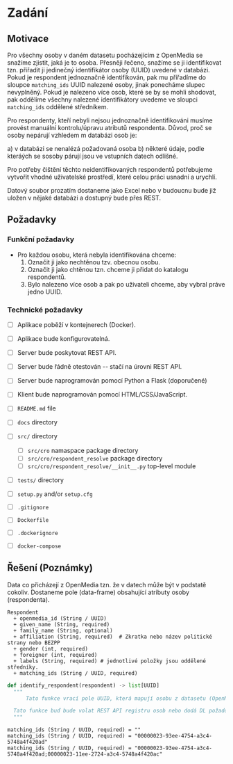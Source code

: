 # Zadání

## Motivace

Pro všechny osoby v daném datasetu pocházejícim z OpenMedia se snažíme zjistit, jaká je to osoba. Přesněji řečeno, snažíme se ji identifikovat tzn. přiřadit ji jedinečný identifikátor osoby (UUID) uvedené v databázi. Pokud je respondent jednoznačně identifikován, pak mu přiřadíme do sloupce `matching_ids` UUID nalezené osoby, jinak ponecháme slupec nevyplněný. Pokud je nalezeno více osob, které se by se mohli shodovat,
pak oddělíme všechny nalezené identifikátory uvedeme ve sloupci `matching_ids` oddělené středníkem.

Pro respondenty, kteří nebyli nejsou jednoznačně identifikováni musíme provést manuální kontrolu/úpravu atributů respondenta. Důvod, proč se osoby nepárují vzhledem m databázi osob je:

a) v databázi se nenalézá požadovaná osoba
b) některé údaje, podle kteráých se sosoby párují jsou ve vstupních datech odlišné.

Pro potřeby čištění těchto neidentifikovaných respondentů potřebujeme vytvořit vhodné uživatelské prostředí, které celou práci usnadní a urychlí.

Datový soubor prozatím dostaneme jako Excel nebo v budoucnu bude již uložen v nějaké databázi a dostupný bude přes REST.

## Požadavky

### Funkční požadavky

- Pro každou osobu, která nebyla identifikována chceme:
  1. Označit ji jako nechtěnou tzv. obecnou osobu.
  2. Označit ji jako chtěnou tzn. chceme ji přidat do katalogu respondentů.
  3. Bylo nalezeno více osob a pak po uživateli chceme, aby vybral práve jedno UUID.

### Technické požadavky

- [ ] Aplikace poběží v kontejnerech (Docker).
- [ ] Aplikace bude konfigurovatelná.
- [ ] Server bude poskytovat REST API.
- [ ] Server bude řádně otestován -- stačí na úrovni REST API.
- [ ] Server bude naprogramován pomocí Python a Flask (doporučené)
- [ ] Klient bude naprogramován pomocí HTML/CSS/JavaScript.

- [ ] `README.md` file
- [ ] `docs` directory
- [ ] `src/` directory
  - [ ] `src/cro` namaspace package directory
  - [ ] `src/cro/respondent_resolve` package directory
  - [ ] `src/cro/respondent_resolve/__init__.py` top-level module
- [ ] `tests/` directory
- [ ] `setup.py` and/or `setup.cfg`
- [ ] `.gitignore`
- [ ] `Dockerfile`

- [ ] `.dockerignore`
- [ ] `docker-compose`

## Řešení (Poznámky)

Data co přicházejí z OpenMedia tzn. že v datech může být v podstatě cokoliv.
Dostaneme pole (data-frame) obsahující atributy osoby (respondenta).

```
Respondent
  + openmedia_id (String / UUID)
  + given_name (String, required)
  + family_name (String, optional)
  + affiliation (String, required)  # Zkratka nebo název politické strany nebo BEZPP
  + gender (int, required)
  + foreigner (int, required)
  + labels (String, required) # jednotlivé položky jsou oddělené středníky.
  + matching_ids (String / UUID, required)
```

```python
def identify_respondent(respondent) -> list[UUID]
  """
      Tato funkce vrací pole UUID, která mapují osobu z datasetu (OpenMedia) na osobu v katalogu (registru) osob.

  Tato funkce buď bude volat REST API registru osob nebo dodá DL požadovaný databázový dotaz.
  """
```

```
matching_ids (String / UUID, required) = ""
matching_ids (String / UUID, required) = "00000023-93ee-4754-a3c4-5748a4f420ad"
matching_ids (String / UUID, required) = "00000023-93ee-4754-a3c4-5748a4f420ad;00000023-11ee-2724-a3c4-5748a4f420ac"
```

